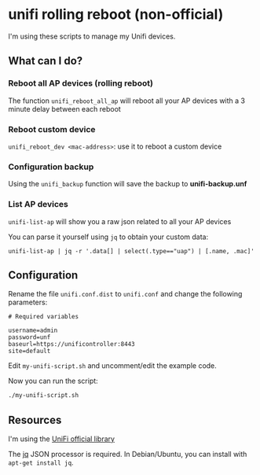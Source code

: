 # unifi rolling reboot (non-official)

I'm using these scripts to manage my Unifi devices.

## What can I do?

### Reboot all AP devices (rolling reboot)
The function `unifi_reboot_all_ap` will reboot all your AP devices with a 3 minute
delay between each reboot

### Reboot custom device
`unifi_reboot_dev <mac-address>`: use it to reboot a custom device

### Configuration backup
Using the `unifi_backup` function will save the backup to **unifi-backup.unf**

### List AP devices
`unifi-list-ap` will show you a raw json related to all your AP devices

You can parse it yourself using `jq` to obtain your custom data:

```
unifi-list-ap | jq -r '.data[] | select(.type=="uap") | [.name, .mac]'
```

## Configuration

Rename the file `unifi.conf.dist` to `unifi.conf` and change the following parameters:

```
# Required variables

username=admin
password=unf
baseurl=https://unificontroller:8443
site=default
```

Edit `my-unifi-script.sh` and uncomment/edit the example code.

Now you can run the script:
```sh
./my-unifi-script.sh
```

## Resources

I'm using the [UniFi official library](https://dl.ubnt.com/unifi/5.4.11-6cbeae59e7/unifi_sh_api)

The [jq](https://stedolan.github.io/jq/) JSON processor is required. In Debian/Ubuntu,
you can install with `apt-get install jq`.
